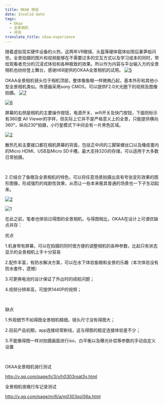 ```yaml
---
title: OKAA 体验
date: Invalid date
tags:
  - Okaa
  - 全景相机
  - 评测
translate_title: okaa-experience
---
```


随着虚拟现实硬件设备的火热，这两年VR眼镜、头盔等硬体载体如雨后春笋般问世。全景拍摄的图片和视频能够在不需要过多的交互方式以及学习成本的同时，带给观看者充分的沉浸式体验和各种极致的效果。所以作为内容与平台输入方的全景相机也纷纷登上舞台，感谢it68提供的OKAA全景相机的试用。
[![5](http://www.joylab.cn/wp-content/uploads/2016/05/5.jpg)](http://www.joylab.cn/wp-content/uploads/2016/05/5.jpg)

OKAA全景相机镜头位于相机顶部，整体像鱼眼一样微微凸起，基本外形和其他小型全景相机类似。传感器采用sony CMOS，可以提供F2.0大光圈下的视频及图像拍摄。
[![7](http://www.joylab.cn/wp-content/uploads/2016/05/71.jpg)](http://www.joylab.cn/wp-content/uploads/2016/05/71.jpg)

[![6](http://www.joylab.cn/wp-content/uploads/2016/05/6.jpg)](http://www.joylab.cn/wp-content/uploads/2016/05/6.jpg)

屏幕的右侧是相机的主要操作按钮，电源开关、wifi开关及快门按钮，下面则标示有360度 All Viewer的字样，但实际上它并不是严格意义上的全景，只能提供横向360°，纵向230°拍摄，小行星模式下中间会有一片黑色区域。

[![2](http://www.joylab.cn/wp-content/uploads/2016/05/22.jpg)](http://www.joylab.cn/wp-content/uploads/2016/05/22.jpg)

散热孔和主要接口都在相机屏幕的背面，包括正中间的三脚架螺丝口以及橡皮塞内的Micro HDMI、USB及Micro SD卡槽。最大支持32G的存储，可以适用于大多数日常拍摄。

&nbsp;

2.它结合了鱼眼及全景相机的特色，可以将任意场景拍摄出具有夸张变形效果的图形图像，形成强烈的戏剧性效果，从而让一些本来极其普通的场景也一下子生动起来。

[![2](http://www.joylab.cn/wp-content/uploads/2016/05/21.jpg)](http://www.joylab.cn/wp-content/uploads/2016/05/21.jpg)

![1](http://www.joylab.cn/wp-content/uploads/2016/05/11.jpg)

在此之前，笔者也体验过得图的全景相机，与得图相比，OKAA在设计上可谓优缺点并存：

优点

1.机身带有屏幕，可以在拍摄的同时很方便的调整相机的各种参数，比起只有状态显示的全景相机上手十分容易

2.配件丰富，有防水解决方案，可以在水下体验鱼眼和全景的乐趣（本次体验没有防水套件，遗憾）

3.可更换电池的设计保证了外出时的续航问题；

4.视频分辨率高，可提供1440P的视频；

&nbsp;

缺点

1.外观细节不如得图全景相机精细，镜头尺寸没有得图大；

2.目前产品初期，app连接经常断线，这与得图的稳定连接体验差不少；

3.不能像得图一样对拍摄画面进行iso、白平衡以及曝光补偿等参数的手动自定义设置

&nbsp;

OKAA全景相机骑行测试

http://v.qq.com/page/h/3/y/h0303rqat3y.html

全景相机夜晚行车记录测试

http://v.qq.com/page/m/6/a/m0303qzi56a.html

&nbsp;

&nbsp;